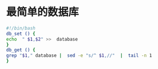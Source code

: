 




# 最简单的数据库


```bash
#!/bin/bash
db_set () {
echo  " $1,$2" >>  database
}
db_get () {
grep "$1," database |  sed -e "s/^ $1,//"  |  tail -n 1
}
```



